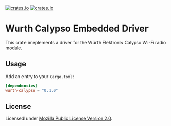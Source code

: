 [![crates.io](https://img.shields.io/crates/v/wurth-calypso.svg)](https://crates.io/crates/wurth-calypso)
[![crates.io](https://img.shields.io/crates/d/wurth-calypso.svg)](https://crates.io/crates/wurth-calypso)

# Wurth Calypso Embedded Driver

This crate imeplements a driver for the Würth Elektronik Calypso Wi-Fi radio module.

## Usage

Add an entry to your `Cargo.toml`:

```toml
[dependencies]
wurth-calypso = "0.1.0"
```

## License

Licensed under [Mozilla Public License Version 2.0](https://www.mozilla.org/en-US/MPL/2.0/).
